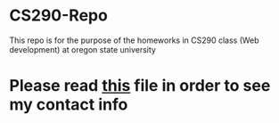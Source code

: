 # CS290-Repo
This repo is for the purpose of the homeworks in CS290 class (Web development) at oregon state university
# Please read [this](contact.md) file in order to see my contact info
